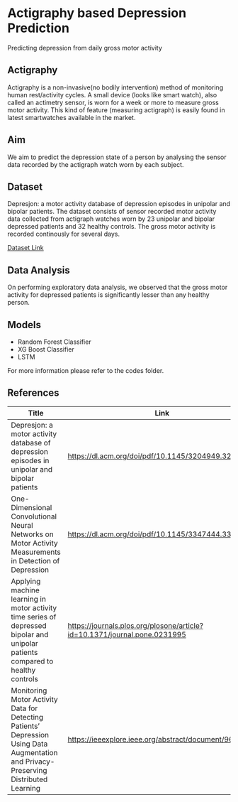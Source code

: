 # Actigraphy based Depression Prediction
Predicting depression from daily gross motor activity

## Actigraphy
Actigraphy is a non-invasive(no bodily intervention) method of monitoring human rest/activity cycles. 
A small device (looks like smart watch), also called an actimetry sensor, is worn for a week or more to measure gross motor activity. 
This kind of feature (measuring actigraph) is easily found in latest smartwatches available in the market.


## Aim
We aim to predict the depression state of a person by analysing the sensor data recorded by the actigraph watch worn by each subject.

## Dataset
Depresjon: a motor activity database of depression episodes in unipolar and bipolar patients.
The dataset consists of sensor recorded motor activity data collected from actigraph watches worn by 23 unipolar and bipolar depressed patients and 32 healthy controls.
The gross motor activity is recorded continously for several days. 

[Dataset Link](https://www.kaggle.com/datasets/arashnic/the-depression-dataset)

## Data Analysis
On performing exploratory data analysis, we observed that the gross motor activity for depressed patients is significantly lesser than any healthy person.


## Models 
* Random Forest Classifier
* XG Boost Classifier
* LSTM

For more information please refer to the codes folder.


## References

| Title | Link |
| ------ | ------ |
| Depresjon: a motor activity database of depression episodes in unipolar and bipolar patients | https://dl.acm.org/doi/pdf/10.1145/3204949.3208125|
| One-Dimensional Convolutional Neural Networks on Motor Activity Measurements in Detection of Depression | https://dl.acm.org/doi/pdf/10.1145/3347444.3356238 |
| Applying machine learning in motor activity time series of depressed bipolar and unipolar patients compared to healthy controls | https://journals.plos.org/plosone/article?id=10.1371/journal.pone.0231995 |
| Monitoring Motor Activity Data for Detecting Patients’ Depression Using Data Augmentation and Privacy-Preserving Distributed Learning | https://ieeexplore.ieee.org/abstract/document/9630592 |
